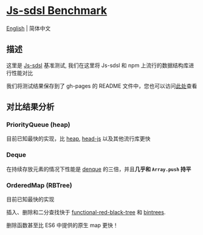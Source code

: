 # [Js-sdsl Benchmark](https://github.com/js-sdsl/benchmark)

[English](https://github.com/js-sdsl/benchmark/blob/main/README.md) | 简体中文

## 描述

这里是 [Js-sdsl](https://github.com/zly201/js-sdsl) 基准测试, 我们在这里将 Js-sdsl 和 npm 上流行的数据结构库进行性能对比

我们将测试结果保存到了 gh-pages 的 README 文件中，您也可以访问[此处](https://js-sdsl.github.io/#/zh-cn/test/benchmark)查看

## 对比结果分析

### PriorityQueue (heap)

目前已知最快的实现，比 [heap](http://npmjs.com/package/heap), [head-js](http://npmjs.com/package/heap-js) 以及其他流行库更快

### Deque

在持续存放元素的情况下性能是 [denque](https://npmjs.com/package/denque) 的三倍，并且**几乎和 `Array.push` 持平**

### OrderedMap (RBTree)

目前已知最快的实现

插入、删除和二分查找快于 [functional-red-black-tree](https://npmjs.com/package/functional-red-black-tree) 和 [bintrees](https://npmjs.com/package/bintrees).

删除函数甚至比 ES6 中提供的原生 map 更快！

